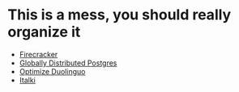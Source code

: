# This is a mess, you should really organize it

- [Firecracker](https://github.com/firecracker-microvm/firecracker)
- [Globally Distributed Postgres](https://fly.io/blog/globally-distributed-postgres/)
- [Optimize Duolinguo](https://happilyevertravels.com/best-way-to-use-duolingo/)
- [Italki](https://www.italki.com/)